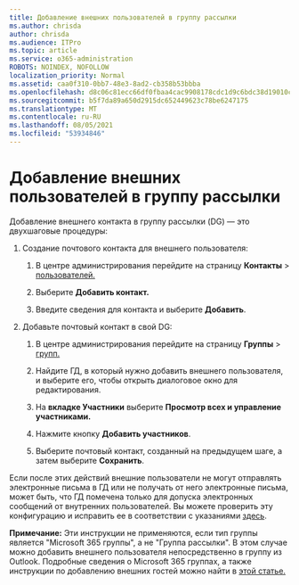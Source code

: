 ```yaml
---
title: Добавление внешних пользователей в группу рассылки
ms.author: chrisda
author: chrisda
ms.audience: ITPro
ms.topic: article
ms.service: o365-administration
ROBOTS: NOINDEX, NOFOLLOW
localization_priority: Normal
ms.assetid: caa0f310-0bb7-48e3-8ad2-cb358b53bbba
ms.openlocfilehash: d8c06c81ecc66df0fbaa4cac9908178cdc1d9c6bdc38d19010c7b55e9bca8776
ms.sourcegitcommit: b5f7da89a650d2915dc652449623c78be6247175
ms.translationtype: MT
ms.contentlocale: ru-RU
ms.lasthandoff: 08/05/2021
ms.locfileid: "53934846"
---
```

# <a name="add-external-users-to-a-distribution-group"></a>Добавление внешних пользователей в группу рассылки

Добавление внешнего контакта в группу рассылки (DG) — это двухшаговые процедуры:
  
1. Создание почтового контакта для внешнего пользователя:
    
    1. В центре администрирования перейдите на страницу **Контакты**  >  [пользователей.](https://admin.microsoft.com/adminportal/home#/Contact) 
    
    2. Выберите **Добавить контакт.**
    
    3. Введите сведения для контакта и выберите **Добавить**.
    
2. Добавьте почтовый контакт в свой DG:
    
    1. В центре администрирования перейдите на страницу **Группы**  >  [групп.](https://admin.microsoft.com/adminportal/home#/groups) 
    
    2. Найдите ГД, в который нужно добавить внешнего пользователя, и выберите его, чтобы открыть диалоговое окно для редактирования.
    
    3. На **вкладке Участники** выберите **Просмотр всех и управление участниками.** 
    
    4. Нажмите кнопку **Добавить участников**.
    
    5. Выберите почтовый контакт, созданный на предыдущем шаге, а затем выберите **Сохранить**.
    
Если после этих действий внешние пользователи не могут отправлять электронные письма в ГД или не получать от него электронные письма, может быть, что ГД помечена только для допуска электронных сообщений от внутренних пользователей. Вы можете проверить эту конфигурацию и исправить ее в соответствии с указаниями [здесь](https://docs.microsoft.com/exchange/mail-flow-best-practices/non-delivery-reports-in-exchange-online/fix-error-code-5-7-133-in-exchange-online).
  
 **Примечание:** Эти инструкции не применяются, если тип группы является "Microsoft 365 группы", а не "Группа рассылки". В этом случае можно добавить внешнего пользователя непосредственно в группу из Outlook. Подробные сведения о Microsoft 365 группах, а также инструкции по добавлению внешних гостей можно найти в [этой статье.](https://support.office.com/article/Guest-access-in-Office-365-Groups-bfc7a840-868f-4fd6-a390-f347bf51aff6.aspx)
  